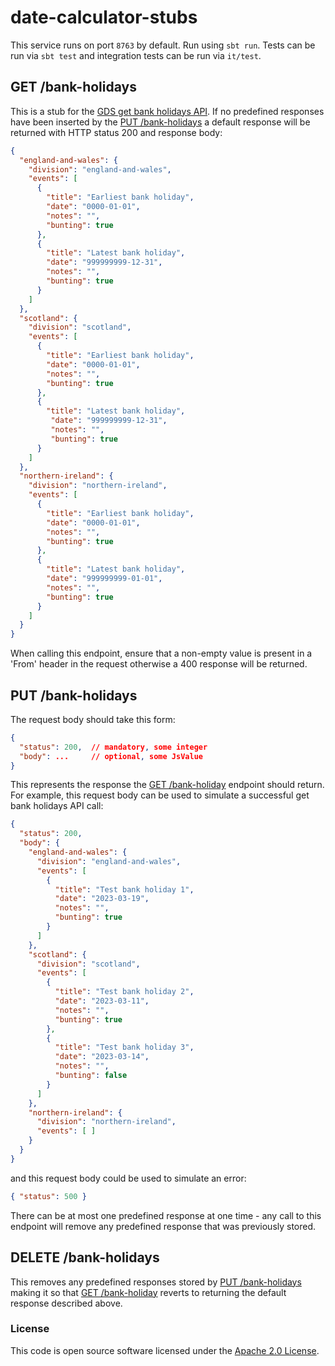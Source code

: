 
# date-calculator-stubs

This service runs on port `8763` by default. Run using `sbt run`. Tests can be run via `sbt test` and integration tests can
be run via `it/test`.

## GET /bank-holidays
This is a stub for the [GDS get bank holidays API](https://www.api.gov.uk/gds/bank-holidays/#bank-holidays). If
no predefined responses have been inserted by the [PUT /bank-holidays](#put-bank-holidays) a default response will be
returned with HTTP status 200 and response body:
```json
{                                           
  "england-and-wales": {                    
    "division": "england-and-wales",        
    "events": [                             
      {                                     
        "title": "Earliest bank holiday",   
        "date": "0000-01-01",               
        "notes": "",                        
        "bunting": true                     
      },                                    
      {                                     
        "title": "Latest bank holiday",     
        "date": "999999999-12-31",          
        "notes": "",                        
        "bunting": true                     
      }                                     
    ]                                       
  },                                        
  "scotland": {                             
    "division": "scotland",                 
    "events": [                             
      {                                     
        "title": "Earliest bank holiday",   
        "date": "0000-01-01",               
        "notes": "",                        
        "bunting": true                     
      },                                    
      {                                     
        "title": "Latest bank holiday",     
         "date": "999999999-12-31",         
         "notes": "",                       
         "bunting": true                    
      }                                     
    ]                                       
  },                                        
  "northern-ireland": {                     
    "division": "northern-ireland",         
    "events": [                             
      {                                     
        "title": "Earliest bank holiday",   
        "date": "0000-01-01",               
        "notes": "",                        
        "bunting": true                     
      },                                    
      {                                     
        "title": "Latest bank holiday",     
        "date": "999999999-01-01",          
        "notes": "",                        
        "bunting": true                     
      }                                     
    ]                                       
  }                                         
}                                           
```

When calling this endpoint, ensure that a non-empty value is present in a 'From' header in the request otherwise a 400 response
will be returned.


## PUT /bank-holidays
The request body should take this form:
```json
{
  "status": 200,  // mandatory, some integer
  "body": ...     // optional, some JsValue 
}
```
This represents the response the [GET /bank-holiday](#get-bank-holidays) endpoint should return. For example, this
request body can be used to simulate a successful get bank holidays API call:
```json
{
  "status": 200,
  "body": { 
    "england-and-wales": {
      "division": "england-and-wales",
      "events": [ 
        {
          "title": "Test bank holiday 1",
          "date": "2023-03-19",
          "notes": "",
          "bunting": true
        }
      ]
    },
    "scotland": {
      "division": "scotland",
      "events": [
        {
          "title": "Test bank holiday 2",
          "date": "2023-03-11",
          "notes": "",
          "bunting": true
        },
        {
          "title": "Test bank holiday 3",
          "date": "2023-03-14",
          "notes": "",
          "bunting": false
        }
      ]
    },
    "northern-ireland": {
      "division": "northern-ireland",
      "events": [ ]
    }
  }
} 
```
and this request body could be used to simulate an error:
```json
{ "status": 500 }
```

There can be at most one predefined response at one time - any call to this endpoint will remove any predefined response
that was previously stored.


## DELETE /bank-holidays
This removes any predefined responses stored by [PUT /bank-holidays](#put-bank-holidays) making it so that [GET /bank-holiday](#get-bank-holidays) 
reverts to returning the default response described above.


### License

This code is open source software licensed under the [Apache 2.0 License]("http://www.apache.org/licenses/LICENSE-2.0.html").
